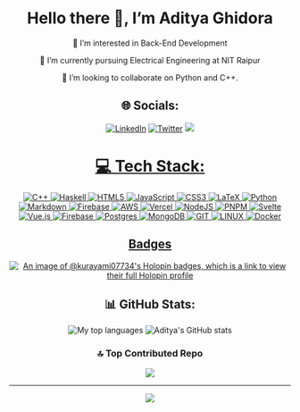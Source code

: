 <div align="center">

# Hello there 👋, I’m Aditya Ghidora
👀 I’m interested in Back-End Development

🌱 I’m currently pursuing Electrical Engineering at NIT Raipur

💞️ I’m looking to collaborate on Python and C++.

## 🌐 Socials:
[![LinkedIn](https://img.shields.io/badge/LinkedIn-%230077B5.svg?logo=linkedin&logoColor=white)](https://linkedin.com/in/aditya-ghidora) 
[![Twitter](https://img.shields.io/badge/Twitter-%231DA1F2.svg?logo=Twitter&logoColor=white)](https://twitter.com/aditya_ghidora) 
<a href="mailto:adityaghidora@gmail.com?subject=Came%20from%20Github"><img src="https://img.shields.io/badge/gmail-%23D14836.svg?&logo=gmail&logoColor=white" />

 # 💻 Tech Stack:
![C++](https://img.shields.io/badge/c++-%2300599C.svg?style=for-the-badge&logo=c%2B%2B&logoColor=white) ![Haskell](https://img.shields.io/badge/Haskell-5e5086?style=for-the-badge&logo=haskell&logoColor=white) ![HTML5](https://img.shields.io/badge/html5-%23E34F26.svg?style=for-the-badge&logo=html5&logoColor=white) ![JavaScript](https://img.shields.io/badge/javascript-%23323330.svg?style=for-the-badge&logo=javascript&logoColor=%23F7DF1E) ![CSS3](https://img.shields.io/badge/css3-%231572B6.svg?style=for-the-badge&logo=css3&logoColor=white) ![LaTeX](https://img.shields.io/badge/latex-%23008080.svg?style=for-the-badge&logo=latex&logoColor=white) ![Python](https://img.shields.io/badge/python-3670A0?style=for-the-badge&logo=python&logoColor=ffdd54) ![Markdown](https://img.shields.io/badge/markdown-%23000000.svg?style=for-the-badge&logo=markdown&logoColor=white) ![Firebase](https://img.shields.io/badge/firebase-%23039BE5.svg?style=for-the-badge&logo=firebase) ![AWS](https://img.shields.io/badge/AWS-%23FF9900.svg?style=for-the-badge&logo=amazon-aws&logoColor=white) ![Vercel](https://img.shields.io/badge/vercel-%23000000.svg?style=for-the-badge&logo=vercel&logoColor=white) ![NodeJS](https://img.shields.io/badge/node.js-6DA55F?style=for-the-badge&logo=node.js&logoColor=white) ![PNPM](https://img.shields.io/badge/pnpm-%234a4a4a.svg?style=for-the-badge&logo=pnpm&logoColor=f69220)  ![Svelte](https://img.shields.io/badge/svelte-%23f1413d.svg?style=for-the-badge&logo=svelte&logoColor=white) ![Vue.js](https://img.shields.io/badge/vue.js-%2335495e.svg?style=for-the-badge&logo=vuedotjs&logoColor=%234FC08D)  ![Firebase](https://img.shields.io/badge/Firebase-039BE5?style=for-the-badge&logo=Firebase&logoColor=white) ![Postgres](https://img.shields.io/badge/postgres-%23316192.svg?style=for-the-badge&logo=postgresql&logoColor=white) ![MongoDB](https://img.shields.io/badge/MongoDB-%234ea94b.svg?style=for-the-badge&logo=mongodb&logoColor=white) ![GIT](https://img.shields.io/badge/Git-fc6d26?style=for-the-badge&logo=git&logoColor=white) ![LINUX](https://img.shields.io/badge/Linux-FCC624?style=for-the-badge&logo=linux&logoColor=black) ![Docker](https://img.shields.io/badge/docker-%230db7ed.svg?style=for-the-badge&logo=docker&logoColor=white)

## Badges
[![An image of @kurayami07734's Holopin badges, which is a link to view their full Holopin profile](https://holopin.me/kurayami07734)](https://holopin.io/@kurayami07734)

## 📊 GitHub Stats:
![My top languages](https://github-readme-stats-kurayami07734.vercel.app/api/top-langs/?username=kurayami07734&theme=tokyonight&layout=compact)
![Aditya's GitHub stats](https://github-readme-stats-kurayami07734.vercel.app/api?username=kurayami07734&theme=tokyonight&show_icons=true)

### 🔝 Top Contributed Repo
![](https://github-contributor-stats.vercel.app/api?username=kurayami07734&limit=5&theme=dark&combine_all_yearly_contributions=true)

---
[![](https://visitcount.itsvg.in/api?id=kurayami07734&icon=0&color=0)](https://visitcount.itsvg.in)
</div>
